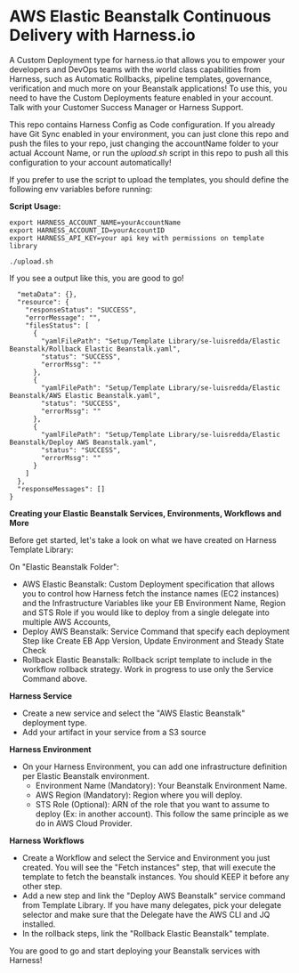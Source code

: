# AWS Elastic Beanstalk Continuous Delivery with Harness.io

A Custom Deployment type for harness.io that allows you to empower your developers and DevOps teams with the world class capabilities from Harness, such as Automatic Rollbacks, pipeline templates, governance, verification and much more on your Beanstalk applications! To use this, you need to have the Custom Deployments feature enabled in your account. Talk with your Customer Success Manager or Harness Support.

This repo contains Harness Config as Code configuration. If you already have Git Sync enabled in your environment, you can just clone this repo and push the files to your repo, just changing the accountName folder to your actual Account Name, or run the *upload.sh* script in this repo to push all this configuration to your account automatically!

If you prefer to use the script to upload the templates, you should define the following env variables before running:

**Script Usage:**

```
export HARNESS_ACCOUNT_NAME=yourAccountName
export HARNESS_ACCOUNT_ID=yourAccountID
export HARNESS_API_KEY=your api key with permissions on template library

./upload.sh
```

If you see a output like this, you are good to go!

```{
  "metaData": {},
  "resource": {
    "responseStatus": "SUCCESS",
    "errorMessage": "",
    "filesStatus": [
      {
        "yamlFilePath": "Setup/Template Library/se-luisredda/Elastic Beanstalk/Rollback Elastic Beanstalk.yaml",
        "status": "SUCCESS",
        "errorMssg": ""
      },
      {
        "yamlFilePath": "Setup/Template Library/se-luisredda/Elastic Beanstalk/AWS Elastic Beanstalk.yaml",
        "status": "SUCCESS",
        "errorMssg": ""
      },
      {
        "yamlFilePath": "Setup/Template Library/se-luisredda/Elastic Beanstalk/Deploy AWS Beanstalk.yaml",
        "status": "SUCCESS",
        "errorMssg": ""
      }
    ]
  },
  "responseMessages": []
}
```

**Creating your Elastic Beanstalk Services, Environments, Workflows and More**

Before get started, let's take a look on what we have created on Harness Template Library:

On "Elastic Beanstalk Folder":
- AWS Elastic Beanstalk: Custom Deployment specification that allows you to control how Harness fetch the instance names (EC2 instances) and the Infrastructure Variables like your EB Environment Name, Region and STS Role if you would like to deploy from a single delegate into multiple AWS Accounts,
- Deploy AWS Beanstalk: Service Command that specify each deployment Step like Create EB App Version, Update Environment and Steady State Check
- Rollback Elastic Beanstalk: Rollback script template to include in the workflow rollback strategy. Work in progress to use only the Service Command above.

**Harness Service**

- Create a new service and select the "AWS Elastic Beanstalk" deployment type.
- Add your artifact in your service from a S3 source

**Harness Environment**

- On your Harness Environment, you can add one infrastructure definition per Elastic Beanstalk environment.
  - Environment Name (Mandatory): Your Beanstalk Environment Name.
  - AWS Region (Mandatory): Region where you will deploy.
  - STS Role (Optional): ARN of the role that you want to assume to deploy (Ex: in another account). This follow the same principle as we do in AWS Cloud Provider.

**Harness Workflows**

- Create a Workflow and select the Service and Environment you just created. You will see the "Fetch instances" step, that will execute the template to fetch the beanstalk instances. You should KEEP it before any other step.
- Add a new step and link the "Deploy AWS Beanstalk" service command from Template Library. If you have many delegates, pick your delegate selector and make sure that the Delegate have the AWS CLI and JQ installed.
- In the rollback steps, link the "Rollback Elastic Beanstalk" template.

You are good to go and start deploying your Beanstalk services with Harness!

